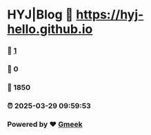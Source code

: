 # HYJ|Blog :link: https://hyj-hello.github.io 
### :page_facing_up: [1](https://hyj-hello.github.io/tag.html) 
### :speech_balloon: 0 
### :hibiscus: 1850 
### :alarm_clock: 2025-03-29 09:59:53 
### Powered by :heart: [Gmeek](https://github.com/Meekdai/Gmeek)
